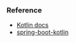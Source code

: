 ### Reference

* [Kotlin docs](https://kotlinlang.org/docs/home.html)
* [spring-boot-kotlin](https://spring.io/guides/tutorials/spring-boot-kotlin/)

